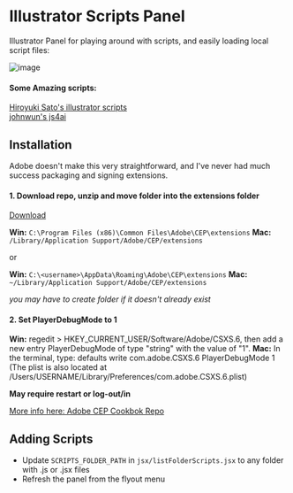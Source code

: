 # Illustrator Scripts Panel
Illustrator Panel for playing around with scripts, and easily loading local script files:

![image](https://cloud.githubusercontent.com/assets/444309/14994614/cd6770dc-113e-11e6-9da0-140dae6d94e8.png)

#### Some Amazing scripts:
[Hiroyuki Sato's illustrator scripts](https://github.com/shspage/illustrator-scripts)  
[johnwun's js4ai](https://github.com/johnwun/js4ai)

## Installation
Adobe doesn't make this very straightforward, and I've never had much success packaging and signing extensions.

#### 1. Download repo, unzip and move folder into the extensions folder
[Download](https://github.com/majman/ai-scripts-panel/archive/master.zip)

**Win:** `C:\Program Files (x86)\Common Files\Adobe\CEP\extensions`
**Mac:** `/Library/Application Support/Adobe/CEP/extensions`

or

**Win:** `C:\<username>\AppData\Roaming\Adobe\CEP\extensions`
**Mac:** `~/Library/Application Support/Adobe/CEP/extensions`

*you may have to create folder if it doesn't already exist*

#### 2. Set PlayerDebugMode to 1

**Win:** regedit > HKEY_CURRENT_USER/Software/Adobe/CSXS.6, then add a new entry PlayerDebugMode of type "string" with the value of "1".
**Mac:** In the terminal, type: defaults write com.adobe.CSXS.6 PlayerDebugMode 1
(The plist is also located at /Users/USERNAME/Library/Preferences/com.adobe.CSXS.6.plist)

**May require restart or log-out/in**

[More info here: Adobe CEP Cookbok Repo](https://github.com/Adobe-CEP/CEP-Resources/wiki/CEP-6-HTML-Extension-Cookbook-for-CC-2015#where-are-the-extensions)


## Adding Scripts
- Update `SCRIPTS_FOLDER_PATH` in `jsx/listFolderScripts.jsx` to any folder with .js or .jsx files
- Refresh the panel from the flyout menu